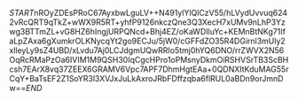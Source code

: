 $START$nROyZDEsPRoC67AyxbwLguLV++N491ylYlQlCzV55/hLVydUvvuq6242vRcQRT9qTkZ+wWX9R5RT+yhfP9126nkczQne3Q3XecH7xUMv9nLhP3Yzwg3BTTmZL+vG8HZ6hIngjURPQNcd+Bhj4EZ/oKaWDIluYc+KEMnBtNKg71IfaLpZAxa6gXumkrOLKNycqYt2go9ECJu/5jW0/cGFFdZO35R4DGirnl3mUly2xlleyLy9sZ4UBD/xLvdu7Aj0LCJdgmUQwRRIo5tmj0hYQ6DNO/rrZWVX2N56OqRcRMaPzOa6IVIM1M9QSH30IqCgcHPro1oPMsnyDkmOiRSHVSrTB3ScBHcsh7EArX8vq37ZEEX6GRAMV6Vpc7APF7DhmHgtEAa+0QDNXItKduMAG55rCqY+BaTsEF2Z1SoYR3l3XVJxJuLkAxroJRbFDffzqba6flRUL0aBDn9orJmnDw==$END$